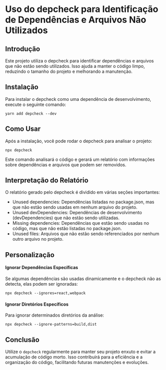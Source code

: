 # Uso do depcheck para Identificação de Dependências e Arquivos Não Utilizados
## Introdução
Este projeto utiliza o depcheck para identificar dependências e arquivos que não estão sendo utilizados. Isso ajuda a manter o código limpo, reduzindo o tamanho do projeto e melhorando a manutenção.
## Instalação
Para instalar o depcheck como uma dependência de desenvolvimento, execute o seguinte comando:
```
yarn add depcheck --dev
```
## Como Usar
Após a instalação, você pode rodar o depcheck para analisar o projeto:
```
npx depcheck
```
Este comando analisará o código e gerará um relatório com informações sobre dependências e arquivos que podem ser removidos.
## Interpretação do Relatório
O relatório gerado pelo depcheck é dividido em várias seções importantes:
- Unused dependencies: Dependências listadas no package.json, mas que não estão sendo usadas em nenhum arquivo do projeto.
- Unused devDependencies: Dependências de desenvolvimento (devDependencies) que não estão sendo utilizadas.
- Missing dependencies: Dependências que estão sendo usadas no código, mas que não estão listadas no package.json.
- Unused files: Arquivos que não estão sendo referenciados por nenhum outro arquivo no projeto.
## Personalização
#### Ignorar Dependências Específicas
Se algumas dependências são usadas dinamicamente e o depcheck não as detecta, elas podem ser ignoradas:
```
npx depcheck --ignores=react,webpack
```
#### Ignorar Diretórios Específicos
Para ignorar determinados diretórios da análise:
```
npx depcheck --ignore-patterns=build,dist
```
## Conclusão
Utilize o `depcheck` regularmente para manter seu projeto enxuto e evitar a acumulação de código morto. Isso contribuirá para a eficiência e a organização do código, facilitando futuras manutenções e evoluções.
